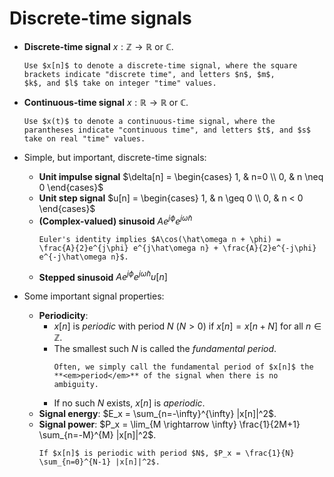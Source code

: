 # Discrete-time signals
* **Discrete-time signal** $x : \mathbb{Z} \longrightarrow \mathbb{R}$
  or $\mathbb{C}$.
  ```{admonition} Notation
  Use $x[n]$ to denote a discrete-time signal, where the square
  brackets indicate "discrete time", and letters $n$, $m$,
  $k$, and $l$ take on integer "time" values.
  ```

* **Continuous-time signal** $x : \mathbb{R} \longrightarrow \mathbb{R}$
  or $\mathbb{C}$.
  ```{admonition} Notation
  Use $x(t)$ to denote a continuous-time signal, where the 
  parantheses indicate "continuous time", and letters $t$, and $s$
  take on real "time" values.
  ```

* Simple, but important, discrete-time signals:
  - **Unit impulse signal** $\delta[n] = \begin{cases} 1, & n=0 \\ 0, & n
    \neq 0 \end{cases}$
  - **Unit step signal** $u[n] = \begin{cases} 1, & n \geq 0 \\ 0, & n
    < 0 \end{cases}$
  - **(Complex-valued) sinusoid** $Ae^{j\phi} e^{j\hat\omega n}$
    ```{tip}
    Euler's identity implies $A\cos(\hat\omega n + \phi) =
    \frac{A}{2}e^{j\phi} e^{j\hat\omega n} + \frac{A}{2}e^{-j\phi} e^{-j\hat\omega n}$.
    ```
  - **Stepped sinusoid** $Ae^{j\phi} e^{j\hat\omega n} u[n]$

* Some important signal properties:
  - **Periodicity**:
     - $x[n]$ is <em>periodic</em> with period $N$ $(N > 0)$ if $x[n] = x[n+N]$
       for all $n \in \mathbb{Z}$.
     - The smallest such $N$ is called the <em>fundamental period</em>.
       ```{admonition} Notation
       Often, we simply call the fundamental period of $x[n]$ the
       **<em>period</em>** of the signal when there is no ambiguity.
       ```
     - If no such $N$ exists, $x[n]$ is <em>aperiodic</em>.
   - **Signal energy**: $E_x = \sum_{n=-\infty}^{\infty}  |x[n]|^2$.
   - **Signal power**: $P_x = \lim_{M \rightarrow \infty} \frac{1}{2M+1} \sum_{n=-M}^{M}  |x[n]|^2$.
       ```{tip}
       If $x[n]$ is periodic with period $N$, $P_x = \frac{1}{N}
       \sum_{n=0}^{N-1} |x[n]|^2$.
       ```
   
   
